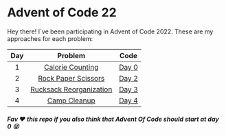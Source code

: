 # Advent of Code 22

Hey there! I´ve been participating in Advent of Code 2022. These are my approaches for each problem:

| Day | Problem | Code |
| :------------: | :------------: | :------------: |
| 1  |  [Calorie Counting][Calorie Counting] |  [Day 0][Day 0] |
| 2  |  [Rock Paper Scissors] |  [Day 2][Day 2] |
| 3  |  [Rucksack Reorganization] |  [Day 3][Day 3] |
| 4  |  [Camp Cleanup] |  [Day 4][Day 4] |


##### Fav ❤️ this repo if you also think that Advent Of Code should start at day 0 😛

[Day 0]: https://github.com/GabriRDiaz/AdventOfCode22/tree/main/Day1 "Day 0"
[Calorie Counting]: https://adventofcode.com/2022/day/1 "Calorie Counting"
[Day 2]: https://github.com/GabriRDiaz/AdventOfCode22/tree/main/Day2 "Day 2"
[Rock Paper Scissors]: https://adventofcode.com/2022/day/2 "Rock Paper Scissors"
[Day 3]: https://github.com/GabriRDiaz/AdventOfCode22/tree/main/Day3 "Day 3"
[Rucksack Reorganization]: https://adventofcode.com/2022/day/3 "Rucksack Reorganization"
[Day 4]: https://github.com/GabriRDiaz/AdventOfCode22/tree/main/Day4 "Day 4"
[Camp Cleanup]: https://adventofcode.com/2022/day/4 "Camp Cleanup"
